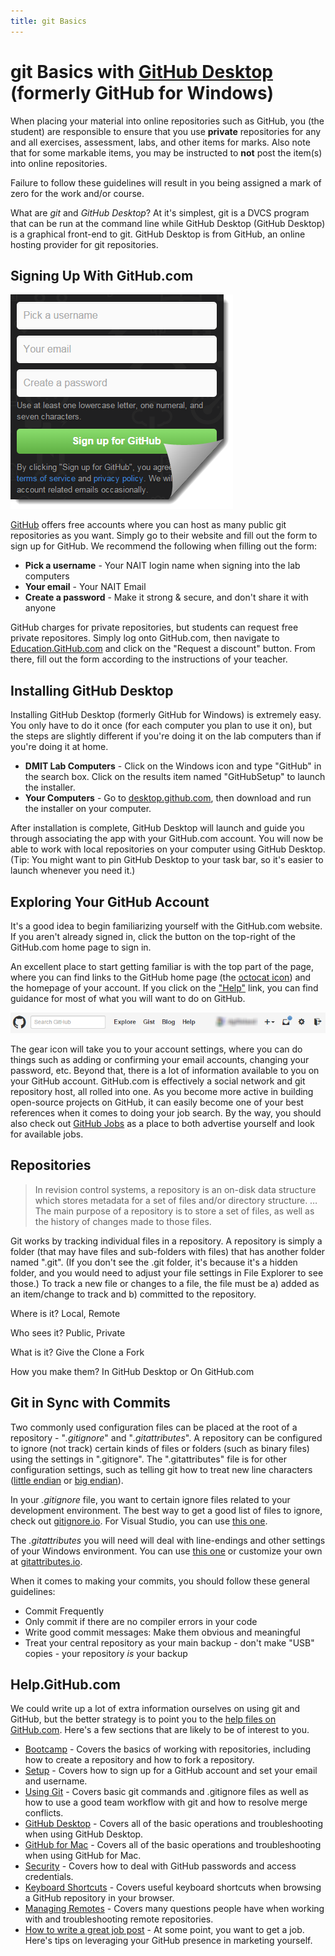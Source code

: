 ```yaml
---
title: git Basics
---
```

# git Basics with [GitHub Desktop](https://desktop.github.com) (formerly GitHub for Windows)

When placing your material into online repositories such as GitHub, you (the student) are responsible to ensure that you use **private** repositories for any and all exercises, assessment, labs, and other items for marks. Also note that for some markable items, you may be instructed to **not** post the item(s) into online repositories.

Failure to follow these guidelines will result in you being assigned a mark of zero for the work and/or course.

 What are *git* and *GitHub Desktop*? At it's simplest, git is a DVCS program that can be run at the command line while GitHub Desktop (GitHub Desktop) is a graphical front-end to git. GitHub Desktop is from GitHub, an online hosting provider for git repositories.

## Signing Up With GitHub.com

![GitHub sign up form](./GitHubSignUp.png)

[GitHub](https://github.com) offers free accounts where you can host as many public git repositories as you want. Simply go to their website and fill out the form to sign up for GitHub. We recommend the following when filling out the form:

- **Pick a username** - Your NAIT login name when signing into the lab computers
- **Your email** - Your NAIT Email
- **Create a password** - Make it strong & secure, and don't share it with anyone

GitHub charges for private repositories, but students can request free private repositores. Simply log onto GitHub.com, then navigate to [Education.GitHub.com](https://education.github.com) and click on the "Request a discount" button. From there, fill out the form according to the instructions of your teacher.

## Installing GitHub Desktop

Installing GitHub Desktop (formerly GitHub for Windows) is extremely easy. You only have to do it once (for each computer you plan to use it on), but the steps are slightly different if you're doing it on the lab computers than if you're doing it at home.

- **DMIT Lab Computers** - Click on the Windows icon and type "GitHub" in the search box. Click on the results item named "GitHubSetup" to launch the installer.
- **Your Computers** - Go to [desktop.github.com](https://desktop.github.com), then download and run the installer on your computer.

After installation is complete, GitHub Desktop will launch and guide you through associating the app with your GitHub.com account. You will now be able to work with local repositories on your computer using GitHub Desktop. (Tip: You might want to pin GitHub Desktop to your task bar, so it's easier to launch whenever you need it.)

## Exploring Your GitHub Account

It's a good idea to begin familiarizing yourself with the GitHub.com website. If you aren't already signed in, click the button on the top-right of the GitHub.com home page to sign in.

An excellent place to start getting familiar is with the top part of the page, where you can find links to the GitHub home page (the [octocat icon](https://github.com/logos)) and the homepage of your account. If you click on the ["Help"](https://help.github.com/) link, you can find guidance for most of what you will want to do on GitHub.

![Navigating around GitHub.com](./GitHubWebsiteNav.png)

The gear icon will take you to your account settings, where you can do things such as adding or confirming your email accounts, changing your password, etc. Beyond that, there is a lot of information available to you on your GitHub account. GitHub.com is effectively a social network and git repository host, all rolled into one. As you become more active in building open-source projects on GitHub, it can easily become one of your best references when it comes to doing your job search. By the way, you should also check out [GitHub Jobs](https://jobs.github.com/) as a place to both advertise yourself and look for available jobs.

## Repositories

> In revision control systems, a repository is an on-disk data structure which stores metadata for a set of files and/or directory structure. &hellip; The main purpose of a repository is to store a set of files, as well as the history of changes made to those files.

Git works by tracking individual files in a repository. A repository is simply a folder (that may have files and sub-folders with files) that has another folder named ".git". (If you don't see the .git folder, it's because it's a hidden folder, and you would need to adjust your file settings in File Explorer to see those.) To track a new file or changes to a file, the file must be a) added as an item/change to track and b) committed to the repository.

 Where is it? Local, Remote

 Who sees it? Public, Private

 What is it? Give the Clone a Fork

 How you make them? In GitHub Desktop or On GitHub.com

## Git in Sync with Commits

Two commonly used configuration files can be placed at the root of a repository - "*.gitignore*" and "*.gitattributes*". A repository can be configured to ignore (not track) certain kinds of files or folders (such as binary files) using the settings in ".gitignore". The ".gitattributes" file is for other configuration settings, such as telling git how to treat new line characters ([little endian](http://en.wikipedia.org/wiki/Endianness#Little-endian) or [big endian](http://en.wikipedia.org/wiki/Endianness#Big-endian)).

In your *.gitignore* file, you want to certain ignore files related to your development environment. The best way to get a good list of files to ignore, check out [gitignore.io](https://www.gitignore.io/). For Visual Studio, you can use [this one](https://www.gitignore.io/api/macos,windows,visualstudio).

The *.gitattributes* you will need will deal with line-endings and other settings of your Windows environment. You can use [this one](https://gitattributes.io/api/common%2Ccsharp%2Cweb%2Cvisualstudio) or customize your own at [gitattributes.io](https://gitattributes.io/).

When it comes to making your commits, you should follow these general guidelines:

- Commit Frequently
- Only commit if there are no compiler errors in your code
- Write good commit messages: Make them obvious and meaningful
- Treat your central repository as your main backup - don't make "USB" copies - your repository *is* your backup

## Help.GitHub.com

We could write up a lot of extra information ourselves on using git and GitHub, but the better strategy is to point you to the [help files on GitHub.com](https://help.github.com/). Here's a few sections that are likely to be of interest to you.

- [Bootcamp](https://help.github.com/categories/bootcamp/) - Covers the basics of working with repositories, including how to create a repository and how to fork a repository.
- [Setup](https://help.github.com/categories/setup/) - Covers how to sign up for a GitHub account and set your email and username.
- [Using Git](https://help.github.com/categories/using-git/) - Covers basic git commands and .gitignore files as well as how to use a good team workflow with git and how to resolve merge conflicts.
- [GitHub Desktop](https://help.github.com/categories/github-for-windows/) - Covers all of the basic operations and troubleshooting when using GitHub Desktop.
- [GitHub for Mac](https://help.github.com/categories/github-for-mac/) - Covers all of the basic operations and troubleshooting when using GitHub for Mac.
- [Security](https://help.github.com/categories/security/) - Covers how to deal with GitHub passwords and access credentials.
- [Keyboard Shortcuts](https://help.github.com/articles/using-keyboard-shortcuts/) - Covers useful keyboard shortcuts when browsing a GitHub repository in your browser.
- [Managing Remotes](https://help.github.com/categories/managing-remotes/) - Covers many questions people have when working with and troubleshooting remote repositories.
- [How to write a great job post](https://help.github.com/articles/how-to-write-a-great-job-post/) - At some point, you want to get a job. Here's tips on leveraging your GitHub presence in marketing yourself.
